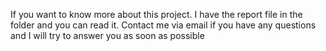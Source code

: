 If you want to know more about this project. I have the report file in the folder and you can read it.
Contact me via email if you have any questions and I will try to answer you as soon as possible
